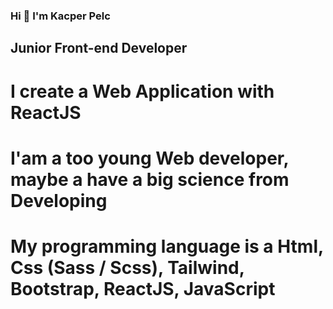 ### Hi 👋 I'm Kacper Pelc

## Junior Front-end Developer
# I create a Web Application with ReactJS
# I'am a too young Web developer, maybe a have a big science from Developing
# My programming language is a Html, Css (Sass / Scss), Tailwind, Bootstrap, ReactJS, JavaScript
